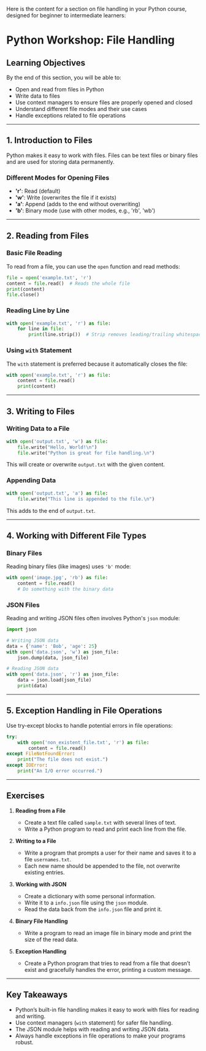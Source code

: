 Here is the content for a section on file handling in your Python course, designed for beginner to intermediate learners:

# Python Workshop: File Handling

## Learning Objectives

By the end of this section, you will be able to:
- Open and read from files in Python
- Write data to files
- Use context managers to ensure files are properly opened and closed
- Understand different file modes and their use cases
- Handle exceptions related to file operations

---

## 1. Introduction to Files

Python makes it easy to work with files. Files can be text files or binary files and are used for storing data permanently.

### Different Modes for Opening Files

- **'r'**: Read (default)
- **'w'**: Write (overwrites the file if it exists)
- **'a'**: Append (adds to the end without overwriting)
- **'b'**: Binary mode (use with other modes, e.g., 'rb', 'wb')

---

## 2. Reading from Files

### Basic File Reading

To read from a file, you can use the `open` function and read methods:

```python
file = open('example.txt', 'r')
content = file.read()  # Reads the whole file
print(content)
file.close()
```

### Reading Line by Line

```python
with open('example.txt', 'r') as file:
    for line in file:
        print(line.strip())  # Strip removes leading/trailing whitespace
```

### Using `with` Statement

The `with` statement is preferred because it automatically closes the file:

```python
with open('example.txt', 'r') as file:
    content = file.read()
    print(content)
```

---

## 3. Writing to Files

### Writing Data to a File

```python
with open('output.txt', 'w') as file:
    file.write("Hello, World!\n")
    file.write("Python is great for file handling.\n")
```

This will create or overwrite `output.txt` with the given content.

### Appending Data

```python
with open('output.txt', 'a') as file:
    file.write("This line is appended to the file.\n")
```

This adds to the end of `output.txt`.

---

## 4. Working with Different File Types

### Binary Files

Reading binary files (like images) uses `'b'` mode:

```python
with open('image.jpg', 'rb') as file:
    content = file.read()
    # Do something with the binary data
```

### JSON Files

Reading and writing JSON files often involves Python's `json` module:

```python
import json

# Writing JSON data
data = {'name': 'Bob', 'age': 25}
with open('data.json', 'w') as json_file:
    json.dump(data, json_file)

# Reading JSON data
with open('data.json', 'r') as json_file:
    data = json.load(json_file)
    print(data)
```

---

## 5. Exception Handling in File Operations

Use try-except blocks to handle potential errors in file operations:

```python
try:
    with open('non_existent_file.txt', 'r') as file:
        content = file.read()
except FileNotFoundError:
    print("The file does not exist.")
except IOError:
    print("An I/O error occurred.")
```

---

## Exercises

1. **Reading from a File**
    - Create a text file called `sample.txt` with several lines of text.
    - Write a Python program to read and print each line from the file.

2. **Writing to a File**
    - Write a program that prompts a user for their name and saves it to a file `usernames.txt`.
    - Each new name should be appended to the file, not overwrite existing entries.

3. **Working with JSON**
    - Create a dictionary with some personal information.
    - Write it to a `info.json` file using the `json` module.
    - Read the data back from the `info.json` file and print it.

4. **Binary File Handling**
    - Write a program to read an image file in binary mode and print the size of the read data.

5. **Exception Handling**
    - Create a Python program that tries to read from a file that doesn’t exist and gracefully handles the error, printing a custom message.

---

## Key Takeaways

- Python’s built-in file handling makes it easy to work with files for reading and writing.
- Use context managers (`with` statement) for safer file handling.
- The JSON module helps with reading and writing JSON data.
- Always handle exceptions in file operations to make your programs robust.